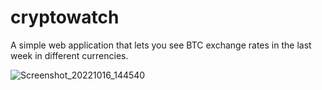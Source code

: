 # cryptowatch
A simple web application that lets you see BTC exchange rates in the last week in different currencies.

![Screenshot_20221016_144540](https://user-images.githubusercontent.com/42741430/196036216-c25ef6e0-8f54-4cb2-a6ab-4b888f8b472f.png)
